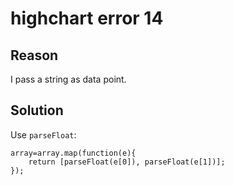 # highchart error 14

## Reason

I pass a string as data point.

## Solution

Use `parseFloat`:

```
array=array.map(function(e){
	return [parseFloat(e[0]), parseFloat(e[1])];
});
```